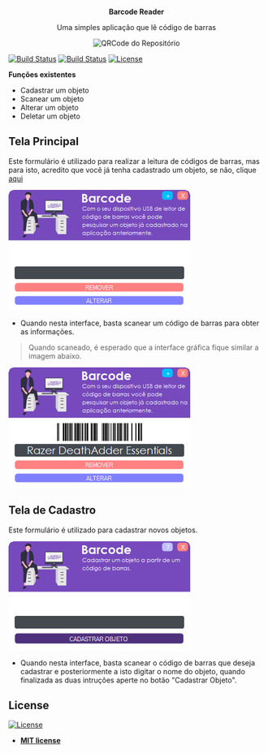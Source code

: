 <p align="center"><b>Barcode Reader</b></p>
<p align="center">Uma simples aplicação que lê código de barras</p>
<p align="center"><img src="https://github.com/CaaioSB/bardcode-reader/blob/master/barcode-reader256.ico" alt="QRCode do Repositório"/></p>

[![Build Status](https://img.shields.io/github/forks/CaaioSB/bardcode-reader.svg)](https://github.com/CaaioSB/bardcode-reader) [![Build Status](https://img.shields.io/github/stars/CaaioSB/bardcode-reader.svg)](https://github.com/CaaioSB/bardcode-reader) [![License](https://img.shields.io/github/license/CaaioSB/bardcode-reader.svg)](https://github.com/CaaioSB/bardcode-reader)

**Funções existentes**

- Cadastrar um objeto
- Scanear um objeto
- Alterar um objeto
- Deletar um objeto

## Tela Principal
Este formulário é utilizado para realizar a leitura de códigos de barras, mas para isto, acredito que você já tenha cadastrado um objeto, se não, clique [aqui](#tela-de-cadastro)

[![Tela Principal (frmReader)](https://github.com/CaaioSB/bardcode-reader/blob/master/tela-principal.png)]()

- Quando nesta interface, basta scanear um código de barras para obter as informações.
> Quando scaneado, é esperado que a interface gráfica fique similar a imagem abaixo.

[![Tela Principal (frmReader)](https://github.com/CaaioSB/bardcode-reader/blob/master/tela-principal-scaner.png)]()

## Tela de Cadastro
Este formulário é utilizado para cadastrar novos objetos.

[![Tela Principal (frmReader)](https://github.com/CaaioSB/bardcode-reader/blob/master/tela-cadastro.png)]()

- Quando nesta interface, basta scanear o código de barras que deseja cadastrar e posteriormente a isto digitar o nome do objeto, quando finalizada as duas intruções aperte no botão "Cadastrar Objeto".

## License

[![License](http://img.shields.io/:license-mit-blue.svg?style=flat-square)](http://badges.mit-license.org)

- **[MIT license](http://opensource.org/licenses/mit-license.php)**
